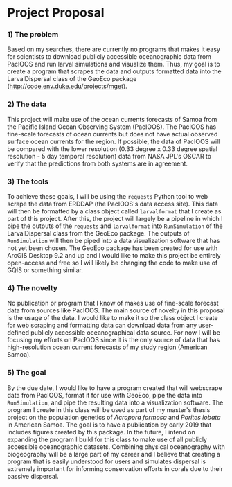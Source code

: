 # Project Proposal

### 1) **The problem** 

Based on my searches, there are currently no programs that makes it easy for scientists to download publicly accessible oceanographic data from PacIOOS and run larval simulations and visualize them. Thus, my goal is to create a program that scrapes the data and outputs formatted data into the LarvalDispersal class of the GeoEco package (http://code.env.duke.edu/projects/mget). 

### 2) **The data**

This project will make use of the ocean currents forecasts of Samoa from the Pacific Island Ocean Observing System (PacIOOS). The PacIOOS has fine-scale forecasts of ocean currents but does not have actual observed surface ocean currents for the region. If possible, the data of PacIOOS will be compared with the lower resolution (0.33 degree x 0.33 degree spatial resolution - 5 day temporal resolution) data from NASA JPL's OSCAR to verify that the predictions from both systems are in agreement. 

### 3) **The tools**

To achieve these goals, I will be using the `requests` Python tool to web scrape the data from ERDDAP (the PacIOOS's data access site). This data will then be formatted by a class object called `larvalformat` that I create as part of this project. After this, the project will largely be a pipeline in which I pipe the outputs of the `requests` and `larvalformat` into `RunSimulation` of the LarvalDispersal class from the GeoEco package. The outputs of `RunSimulation` will then be piped into a data visualization software that has not yet been chosen. The GeoEco package has been created for use with ArcGIS Desktop 9.2 and up and I would like to make this project be entirely open-access and free so I will likely be changing the code to make use of GQIS or something similar.

### 4) **The novelty**

No publication or program that I know of makes use of fine-scale forecast data from sources like PacIOOS. The main source of novelty in this proposal is the usage of the data. I would like to make it so the class object I create for web scraping and formatting data can download data from any user-defined publicly accessible oceanographical data source. For now I will be focusing my efforts on PacIOOS since it is the only source of data that has high-resolution ocean current forecasts of my study region (American Samoa).

### 5) **The goal**

By the due date, I would like to have a program created that will webscrape data from PacIOOS, format it for use with GeoEco, pipe the data into `RunSimulation`, and pipe the resulting data into a visualization software. The program I create in this class will be used as part of my master's thesis project on the population genetics of *Acropora formosa* and *Porites lobata* in American Samoa. The goal is to have a publication by early 2019 that includes figures created by this package. In the future, I intend on expanding the program I build for this class to make use of all publicly accessible oceanographic datasets. Combining physical oceanography with biogeography will be a large part of my career and I believe that creating a program that is easily understood for users and simulates dispersal is extremely important for informing conservation efforts in corals due to their passive dispersal. 